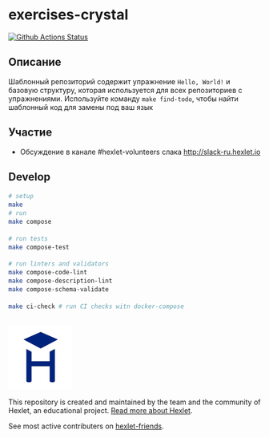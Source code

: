 
# exercises-crystal

[![Github Actions Status](../../workflows/Docker/badge.svg)](../../actions)

## Описание

Шаблонный репозиторий содержит упражнение `Hello, World!` и базовую структуру, которая используется для всех репозиториев с упражнениями. Используйте команду `make find-todo`, чтобы найти шаблонный код для замены под ваш язык

## Участие

* Обсуждение в канале #hexlet-volunteers слака http://slack-ru.hexlet.io

## Develop

```sh
# setup
make
# run
make compose

# run tests
make compose-test

# run linters and validators
make compose-code-lint
make compose-description-lint
make compose-schema-validate

make ci-check # run CI checks witn docker-compose
```

##

[![Hexlet Ltd. logo](https://raw.githubusercontent.com/Hexlet/assets/master/images/hexlet_logo128.png)](https://hexlet.io/pages/about?utm_source=github&utm_medium=link&utm_campaign=exercises-crystal)

This repository is created and maintained by the team and the community of Hexlet, an educational project. [Read more about Hexlet](https://hexlet.io/pages/about?utm_source=github&utm_medium=link&utm_campaign=exercises-crystal).

See most active contributers on [hexlet-friends](https://friends.hexlet.io/).
